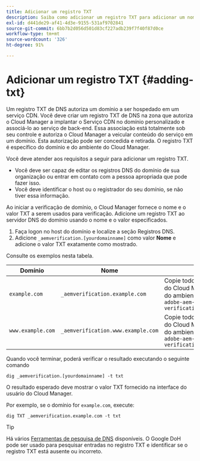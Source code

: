 ```yaml
---
title: Adicionar um registro TXT
description: Saiba como adicionar um registro TXT para adicionar um nome de domínio personalizado no Cloud Manager.
exl-id: d441de29-af41-4d3e-9155-531af9702841
source-git-commit: 6bb7b2d056d501d83cf227adb239f7f40f87d0ce
workflow-type: tm+mt
source-wordcount: '326'
ht-degree: 91%

---
```


# Adicionar um registro TXT {#adding-txt}

Um registro TXT de DNS autoriza um domínio a ser hospedado em um serviço CDN. Você deve criar um registro TXT de DNS na zona que autoriza o Cloud Manager a implantar o Serviço CDN no domínio personalizado e associá-lo ao serviço de back-end. Essa associação está totalmente sob seu controle e autoriza o Cloud Manager a veicular conteúdo do serviço em um domínio. Esta autorização pode ser concedida e retirada. O registro TXT é específico do domínio e do ambiente do Cloud Manager.

Você deve atender aos requisitos a seguir para adicionar um registro TXT.

* Você deve ser capaz de editar os registros DNS do domínio de sua organização ou entrar em contato com a pessoa apropriada que pode fazer isso.
* Você deve identificar o host ou o registrador do seu domínio, se não tiver essa informação.

Ao iniciar a verificação de domínio, o Cloud Manager fornece o nome e o valor TXT a serem usados para verificação. Adicione um registro TXT ao servidor DNS do domínio usando o nome e o valor especificados.

1. Faça logon no host do domínio e localize a seção Registros DNS.
1. Adicione `_aemverification.[yourdomainname]` como valor **Nome** e adicione o valor TXT exatamente como mostrado.

Consulte os exemplos nesta tabela.

| Domínio | Nome | Valor TXT |
|--- |--- |---|
| `example.com` | `_aemverification.example.com` | Copie todo o valor mostrado na interface do usuário do Cloud Manager. Isso é específico do domínio e do ambiente. Por exemplo:<br>`adobe-aem-verification=example.com/[program]/[env]/..*` |
| `www.example.com` | `_aemverification.www.example.com` | Copie todo o valor mostrado na interface do usuário do Cloud Manager. Isso é específico do domínio e do ambiente. Por exemplo:<br>`adobe-aem-verification=www.example.com/[program]/[env]/..*` |

Quando você terminar, poderá verificar o resultado executando o seguinte comando

```shell
dig _aemverification.[yourdomainname] -t txt
```

O resultado esperado deve mostrar o valor TXT fornecido na interface do usuário do Cloud Manager.

Por exemplo, se o domínio for `example.com`, execute:

```shell
dig TXT _aemverification.example.com -t txt
```

>[!TIP]
>
>Há vários [Ferramentas de pesquisa de DNS](https://www.ultratools.com/tools/dnsLookup) disponíveis. O Google DoH pode ser usado para pesquisar entradas no registro TXT e identificar se o registro TXT está ausente ou incorreto.
